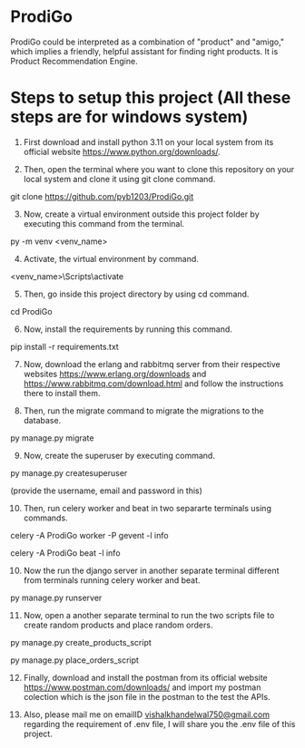 # ProdiGo
ProdiGo could be interpreted as a combination of "product" and "amigo," which implies a friendly, helpful assistant for finding right products. It is Product Recommendation Engine.

# Steps to setup this project (All these steps are for windows system)

1. First download and install python 3.11 on your local system from its official website https://www.python.org/downloads/.

2. Then, open the terminal where you want to clone this repository on your local system and clone it using git clone command.

git clone https://github.com/pyb1203/ProdiGo.git

3. Now, create a virtual environment outside this project folder by executing this command from the terminal.

py -m venv <venv_name>

4. Activate, the virtual environment by command.

<venv_name>\Scripts\activate

5. Then, go inside this project directory by using cd command.

cd ProdiGo

6. Now, install the requirements by running this command.

pip install -r requirements.txt

7. Now, download the erlang and rabbitmq server from their respective websites https://www.erlang.org/downloads and https://www.rabbitmq.com/download.html and follow the instructions there to install them.

8. Then, run the migrate command to migrate the migrations to the database.

py manage.py migrate

9. Now, create the superuser by executing command.

py manage.py createsuperuser

(provide the username, email and password in this)

10. Then, run celery worker and beat in two separarte terminals using commands.

celery -A ProdiGo worker -P gevent -l info

celery -A ProdiGo beat -l info

10. Now the run the django server in another separate terminal different from terminals running celery worker and beat.

py manage.py runserver

11. Now, open a another separate terminal to run the two scripts file to create random products and place random orders.

py manage.py create_products_script

py manage.py place_orders_script

12. Finally, download and install the postman from its official website https://www.postman.com/downloads/ and import my postman colection which is the json file in the postman to the test the APIs.

13. Also, please mail me on emailID vishalkhandelwal750@gmail.com regarding the requirement of .env file, I will share you the .env file of this project.
